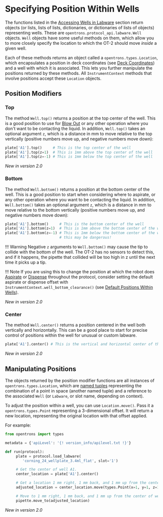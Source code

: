 # Specifying Position Within Wells

The functions listed in the [Accessing Wells in Labware](accessing.md) section return objects (or lists, lists of lists,
dictionaries, or dictionaries of lists of objects) representing wells.
These are `opentrons.protocol_api.labware.Well` objects. `Well`
objects have some useful methods on them, which allow you to more
closely specify the location to which the OT-2 should move *inside* a
given well.

Each of these methods returns an object called a
`opentrons.types.Location`, which
encapsulates a position in deck coordinates (see
[Deck Coordinates](../new_protocol_api.md#deck-coordinates)) and a well
with which it is associated. This lets you further manipulate the
positions returned by these methods. All
`InstrumentContext` methods that
involve positions accept these `Location` objects.

## Position Modifiers

### Top

The method `Well.top()` returns a
position at the top center of the well. This is a good position to use
for [Blow Out](../new_atomic_commands.md#blow-out) or any other operation
where you don't want to be contacting the liquid. In addition,
`Well.top()` takes an optional argument
`z`, which is a distance in mm to move relative to the top vertically
(positive numbers move up, and negative numbers move down):

``` python
plate['A1'].top()     # This is the top center of the well
plate['A1'].top(z=1)  # This is 1mm above the top center of the well
plate['A1'].top(z=-1) # This is 1mm below the top center of the well
```

_New in version 2.0_

### Bottom

The method `Well.bottom()` returns a
position at the bottom center of the well. This is a good position to
start when considering where to aspirate, or any other operation where
you want to be contacting the liquid. In addition,
`Well.bottom()` takes an optional
argument `z`, which is a distance in mm to move relative to the bottom
vertically (positive numbers move up, and negative numbers move down):

``` python
plate['A1'].bottom()     # This is the bottom center of the well
plate['A1'].bottom(z=1)  # This is 1mm above the bottom center of the well
plate['A1'].bottom(z=-1) # This is 1mm below the bottom center of the well.
                         # this may be dangerous!
```

!!! Warning
    Negative `z` arguments to `Well.bottom()` may cause the tip to collide with the bottom of the well.
    The OT-2 has no sensors to detect this, and if it happens, the pipette
    that collided will be too high in z until the next time it picks up a
    tip.


!!! Note
    If you are using this to change the position at which the robot does
    [Aspirate](../new_atomic_commands.md#aspirate) or
    [Dispense](../new_atomic_commands.md#dispense) throughout the protocol,
    consider setting the default aspirate or dispense offset with
    `InstrumentContext.well_bottom_clearance()` (see [Default Positions Within Wells](positioning.md)).


_New in version 2.0_

### Center

The method `Well.center()` returns a
position centered in the well both vertically and horizontally. This can
be a good place to start for precise control of positions within the
well for unusual or custom labware.

``` python
plate['A1'].center() # This is the vertical and horizontal center of the well
```

_New in version 2.0_

## Manipulating Positions

The objects returned by the position modifier functions are all
instances of `opentrons.types.Location`, which are [named
tuples](https://docs.python.org/3/library/collections.html#collections.namedtuple)
representing the combination of a point in space (another named tuple)
and a reference to the associated `Well` (or `Labware`, or slot
name, depending on context).

To adjust the position within a well, you can use
`Location.move()`. Pass it a
`opentrons.types.Point` representing
a 3-dimensional offset. It will return a new location, representing the
original location with that offset applied.

For example:

```python
from opentrons import types

metadata = {'apiLevel': '{! version_info/apilevel.txt !}'}

def run(protocol):
     plate = protocol.load_labware(
        'corning_24_wellplate_3.4ml_flat', slot='1')

     # Get the center of well A1.
     center_location = plate['A1'].center()

     # Get a location 1 mm right, 1 mm back, and 1 mm up from the center of well A1.
     adjusted_location = center_location.move(types.Point(x=1, y=1, z=1))

     # Move to 1 mm right, 1 mm back, and 1 mm up from the center of well A1.
     pipette.move_to(adjusted_location)
```

_New in version 2.0_
